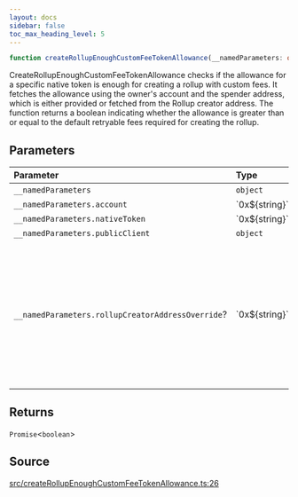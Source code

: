 ```yaml
---
layout: docs
sidebar: false
toc_max_heading_level: 5
---
```


```ts
function createRollupEnoughCustomFeeTokenAllowance(__namedParameters: object): Promise<boolean>
```

CreateRollupEnoughCustomFeeTokenAllowance checks if the allowance for a
specific native token is enough for creating a rollup with custom fees. It
fetches the allowance using the owner's account and the spender address,
which is either provided or fetched from the Rollup creator address. The
function returns a boolean indicating whether the allowance is greater than
or equal to the default retryable fees required for creating the rollup.

## Parameters

| Parameter | Type | Description |
| :------ | :------ | :------ |
| `__namedParameters` | `object` | - |
| `__namedParameters.account` | \`0x$\{string\}\` | - |
| `__namedParameters.nativeToken` | \`0x$\{string\}\` | - |
| `__namedParameters.publicClient` | `object` | - |
| `__namedParameters.rollupCreatorAddressOverride`? | \`0x$\{string\}\` | Specifies a custom address for the RollupCreator. By default, the address will be automatically detected based on the provided chain. |

## Returns

`Promise`\<`boolean`\>

## Source

[src/createRollupEnoughCustomFeeTokenAllowance.ts:26](https://github.com/OffchainLabs/arbitrum-orbit-sdk/blob/cfcbd32d6879cf7817a33b24f062a0fd879ea257/src/createRollupEnoughCustomFeeTokenAllowance.ts#L26)
